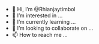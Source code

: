 - 👋 Hi, I’m @Rhianjaytimbol
- 👀 I’m interested in ...
- 🌱 I’m currently learning ...
- 💞️ I’m looking to collaborate on ...
- 📫 How to reach me ...

<!---
Rhianjaytimbol/Rhianjaytimbol is a ✨ special ✨ repository because its `README.md` (this file) appears on your GitHub profile.
You can click the Preview link to take a look at your changes.
--->
